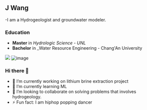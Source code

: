 ## J Wang

-I am a Hydrogeologist and groundwater modeler.

### Education

- **Master** in _Hydrologic Science - UNL_
- **Bachelor** in _Water Resource Engineering - Chang'An University

![](https://pbs.twimg.com/profile_images/1133452401111912449/YzYLV-9o_400x400.png)
![image](https://user-images.githubusercontent.com/47303462/110416259-60413000-8061-11eb-9a72-cdd1e94ddc8a.png)


### Hi there 👋

- 🔭 I’m currently working on lithium brine extraction project
- 🌱 I’m currently learning ML
- 👯 I’m looking to collaborate on solving problems that involves hydrogeology.
- ⚡ Fun fact: I am hiphop popping dancer

<!--
**DataGeoranger/DataGeoranger** is a ✨ _special_ ✨ repository because its `README.md` (this file) appears on your GitHub profile.

Here are some ideas to get you started:

- 🔭 I’m currently working on ...
- 🌱 I’m currently learning ...
- 👯 I’m looking to collaborate on ...
- 🤔 I’m looking for help with ...
- 💬 Ask me about ...
- 📫 How to reach me: ...
- 😄 Pronouns: ...
- ⚡ Fun fact: ...
-->
